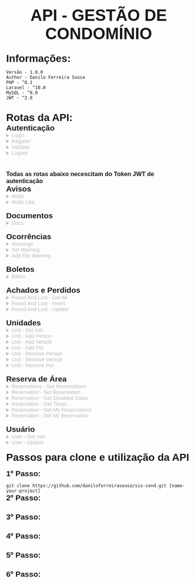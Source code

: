 <div class="title">

<h1>API - GESTÃO DE CONDOMÍNIO</h1>

</div> <br/>

<!-- Tecnologias -->
<div>

<h1>Informações:</h1>

```
Versão - 1.0.0
Author - Danilo Ferreira Sousa
PHP - ^8.1
Laravel - ^10.0
MySQL - ^8.0
JWT - ^2.0
```

</div><br>

<!-- Rotas -->
<div>
<h1>Rotas da API:</h1>
<!-- Rotas de Autenticação -->
<div class="routes">
    <h2> Autenticação </h2> 
    <details>
        <summary>Login</summary>
        <p>Rota: <b>api/auth/login</b> </p>
        <p>Parâmetros necessários: <b>cpf, password</b></p>
    </details>
    <details>
        <summary>Register</summary>
        <p>Rota: <b>api/auth/register</b></p>
        <p>Parâmetros necessários: <b>name, email, cpf, password, password_confirm</b></p>
    </details>
    <details>
        <summary>Validate</summary>
        <p>Rota: <b>api/auth/validate</b> </p>
        <p>Rota para validação do token de usuário, necessário enviar o Token JWT como autenticação Bearer</p>
    </details>
    <details>
        <summary>Logout</summary>
        <p>Rota: <b>api/auth/logout</b></p>
        <p>Necessário enviar o Token JWT para fazer o logout, pois para deslogar é necessário que esteja logado.</p>
    </details>
</div>

</div><br>

<h3> Todas as rotas abaixo necescitam do Token JWT de autenticação </h3>
<!-- Rotas de Avisos -->
<div class="routes">
    <h2>Avisos</h2>
    <details>
        <summary>Walls</summary>
        <p>Rota: <b>api/walls</b></p>
        <p>Responsávelpor trazer todos os avisos criados no sistema para os condôminos.</p>
    </details>
    <details>
        <summary>Walls Like</summary>
        <p>Rota: <b>api/wall/{id}/like</b></p>
        <p>Responsável por dar like em um aviso criado no sistema.</p>
    </details>

</div><br>

<!-- Rotas de Documentos -->
<div class="routes">
    <h2>Documentos</h2>
    <details>
        <summary>Docs</summary>
        <p>Rota: <b>api/docs</b></p>
        <p>Reponsável por trazer todos os documentos que são de carater geral do coondomínio.</p>
    </details>

</div><br>

<!-- Rotas do Livro de ocorrências -->
<div class="routes">
    <h2>Ocorrências</h2>
    <details>
        <summary>Warnings</summary>
        <p>Rota: <b>api/warnings</b></p>
        <p>Responsável por pegar as minhas ocorrências no livro de ocorrências.</p>
    </details>
    <details>
        <summary>Set Warning</summary>
        <p>Rota: <b>api/warning</b></p>
        <p>Responsável por criar uma nova ocorrência.</p>
    </details>
    <details>
        <summary>Add File Warning</summary>
        <p>Rota: <b>api/warning/file</b></p>
        <p>Responsável por adicionar images que serão usadas ao criar uma nova ocorrência.
        Obs: Esta rota deve ser implementada diretamente na criação da ocorrência, futuramente.</p>
    </details>

</div><br>

<!-- Rotas de Boletos -->
<div class="routes">
    <h2>Boletos</h2>
    <details>
        <summary>Billets</summary>
        <p>Rota: <b>api/billets</b></p>
        <p>Responsável por trazer os boletos relacionados a unidade do usuário conectado.
        Necessário parâmetro: <b>property</b></p>
    </details>

</div><br>

<!-- Rotas de Achados e perditos -->
<div class="routes">
    <h2>Achados e Perdidos</h2>
    <details>
        <summary>Found And Lost - Get All</summary>
        <p>Rota GET: <b>api/foundandlost</b></p>
        <p>Responsável por retornar todos os registros de achados e perdidos</p>
    </details>
    <details>
        <summary>Found And Lost - Insert</summary>
        <p>Rota POST: <b>api/foundandlost</b></p>
        <p>Responsável por inseriri um novo item para achados e perdidos. Parâmetros necessários: <b>description, where, photo</b></p>
    </details>
    <details>
        <summary>Found And Lost - Update</summary>
        <p>Rota POST: <b>api/foundandlost/{id}</b></p>
        <p>Responsável por atualizar o registro enviado no 'id'. Parâmetros necessários: description, where, photo</p>
    </details>

</div><br>

<!-- Rotas de Unidades/Casa/Apt -->
<div class="routes">
    <h2>Unidades</h2>
    <details>
        <summary>Unit - Get Info</summary>
        <p>Rota GET: <b>api/unit/{id}</b></p>
        <p>Responsável por pegar todas as informações de uma unidade específica.</p>
    </details>
    <details>
        <summary>Unit - Add Person</summary>
        <p>Rota POST: <b>api/unit/{id}/addperson</b></p>
        <p>Responsável por adicionar um Morador a unidade especificada. Parâmetros necessários: <b>name, birthdate</b></p>
    </details>
    <details>
        <summary>Unit - Add Vehicle</summary>
        <p>Rota POST: <b>api/unit/{id}/addvehicle</b></p>
        <p>Responsável por adicionar um Veículo a unidade especificada. Parâmetros necessários: <b>title, color, plate</b></p>
    </details>
    <details>
        <summary>Unit - Add Pet</summary>
        <p>Rota POST: <b>api/unit/{id}/addperson</b></p>
        <p>Responsável por adicionar um Pet a unidade especificada. Parâmetros necessários: <b>name, race</b></p>
    </details>
    <details>
        <summary>Unit - Remove Person</summary>
        <p>Rota POST: <b>api/unit/{id}/removeperson</b></p>
        <p>Responsável por remover um morador da unidade especificada. Parâmetros necessários: <b>id_person</b></p>
    </details>
    <details>
        <summary>Unit - Remove Vehicle</summary>
        <p>Rota POST: <b>api/unit/{id}/removevehicle</b></p>
        <p>Responsável por remover um Veículo da unidade especificada. Parâmetros necessários: <b>id</b></p>
    </details>
    <details>
        <summary>Unit - Remove Pet</summary>
        <p>Rota POST: <b>api/unit/{id}/removepet</b></p>
        <p>Responsável por remover um Pet da unidade especificada. Parâmetros necessários: <b>id</b></p>
    </details>

</div><br>

<!-- Rotas de Reservas -->
<div class="routes">
    <h2>Reserva de Área</h2>
    <details>
        <summary>Reservations - Get Reservations</summary>
        <p>Rota GET: <b>api/reservations</b></p>
        <p>Responsável por trazer as informações dos locais disponíveis para reserva, juntamente com os horários e dias disponíveis.</p>
    </details>
    <details>
        <summary>Reservation - Set Reservation</summary>
        <p>Rota POST: <b>api/reservation/{id}</b></p>
        <p>Responsável por criar uma nova Reserva de uma área. Parâmetros necessários: <b>id, date, time, property</b></p>
    </details>
    <details>
        <summary>Reservation - Get Disabled Dates</summary>
        <p>Rota GET: <b>api/reservation/{id}/disabledates</b></p>
        <p>Responsável por trazer uma lista com todos os dias indisponíveis para reserva dos próximos 3 meses a partir da data atual.</p>
    </details>
    <details>
        <summary>Reservation - Get Times</summary>
        <p>Rota GET: <b>api/reservation/{id}/times</b></p>
        <p>Responsável por trazer todas as horas disponíveis para reservar do dia atual. Parâmetros necessários: <b>date</b></p>
    </details>
    <details>
        <summary>Reservation - Get My Reservations</summary>
        <p>Rota GET: <b>api/myreservations</b></p>
        <p>Responsável por trazer todas as reservas da minha unidade. Parâmetros necessários <b>property</b></p>
    </details>
    <details>
        <summary>Reservation - Del My Reservation</summary>
        <p>Rota DELETE: <b>api/foundandlost/{id}</b></p>
        <p>Responsável por excluir uma reserva que tenha para minha propriedade. Parâmetrosa necessários: <b>id (id da reserva)</b></p>
    </details>

</div><br>

<!-- Rotas de Usuário -->
<div class="routes">
    <h2>Usuário</h2>
    <details>
        <summary>User - Get Info</summary>
        <p>Rota GET: <b>api/user</b></p>
        <p>Reponsável por trazer todas as informações do usuário conectado.</p>
    </details>
    <details>
        <summary>User - Update</summary>
        <p>Rota POST: <b>api/user/{id}</b></p>
        <p>Responsável por atualizar as informações de perfil do usuário conectado. Parâmetros necessários: <b>name, email, cpf</b></p>
    </details>

</div><br>


<div>
<h1> Passos para clone e utilização da API </h1>
<br>
<h2>1º Passo:</h2>
<code>
git clone https://github.com/daniloferreirasousa/sis-cond.git [name-your-project]
</code>
<h2>2º Passo:</h2>
<code>

</code>
<h2>3º Passo:</h2>
<code>

</code>
<h2>4º Passo:</h2>
<code>

</code>
<h2>5º Passo:</h2>
<code>

</code>
<h2>6º Passo:</h2>
<code>

</code>

</div>


<!-- Estilização -->

<style>
* {
    margin: 0px;
    padding: 0px;
    font-family: Verdana, Helvetica, Arial;
}
h1, h2 {
    padding: 0px;
    margin: 0px;
}


.title {
    display: block;
    text-align:center;
    padding: 10px;
    font-size: 22px;
}

.routes {
    display: flex;
    flex-direction: column;

}

details summary {
    user-select:none;
    cursor: pointer;
    color: #bbb;
}

details p {
    color: #efefef;
}
</style>